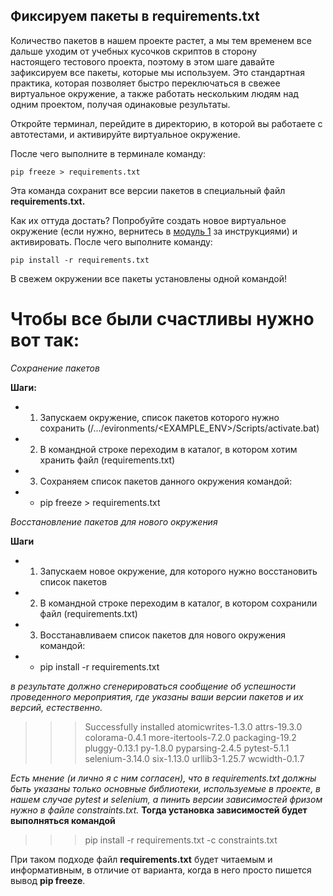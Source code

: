 
<span><h2>Фиксируем пакеты в requirements.txt&nbsp;</h2>

<p>Количество пакетов в нашем проекте растет, а мы тем временем все дальше уходим от учебных кусочков скриптов в сторону настоящего&nbsp;тестового проекта, поэтому в этом шаге давайте зафиксируем все пакеты, которые мы используем. Это стандартная практика, которая позволяет быстро переключаться в свежее виртуальное окружение, а также работать нескольким людям над одним проектом, получая одинаковые результаты.</p>

<p>Откройте терминал, перейдите в директорию, в которой вы работаете с автотестами, и активируйте виртуальное окружение.</p>

<p>После чего выполните в терминале команду:</p>

<pre><code class="hljs css"><span class="hljs-selector-tag"><span class="hljs-selector-tag">pip</span></span> <span class="hljs-selector-tag"><span class="hljs-selector-tag">freeze</span></span> &gt; <span class="hljs-selector-tag"><span class="hljs-selector-tag">requirements</span></span><span class="hljs-selector-class"><span class="hljs-selector-class">.txt</span></span></code></pre>

<p>Эта команда сохранит все версии пакетов в специальный файл <strong>requirements.txt.</strong></p>

<p>Как их оттуда достать? Попробуйте создать новое виртуальное окружение (если нужно, вернитесь в <a href="/lesson/25969/step/3?unit=196192" rel="noopener noreferrer nofollow">модуль 1</a> за инструкциями) и активировать. После чего выполните команду:</p>

<pre><code class="hljs cmake">pip <span class="hljs-keyword"><span class="hljs-keyword">install</span></span> -r requirements.txt</code></pre>

<p>В свежем окружении все пакеты установлены одной командой!</p></span>

# Чтобы все были счастливы нужно вот так:

*Сохранение пакетов*

**Шаги:**

- 1. Запускаем окружение, список пакетов которого нужно сохранить (/.../evironments/<EXAMPLE_ENV>/Scripts/activate.bat)
- 2. В командной строке переходим в каталог, в котором хотим хранить файл (requirements.txt)
- 3. Сохраняем список пакетов данного окружения командой:
- - pip freeze > requirements.txt

*Восстановление пакетов для нового окружения*

**Шаги**

- 1. Запускаем новое окружение, для которого нужно восстановить список пакетов
- 2. В командной строке переходим в каталог, в котором сохранили файл (requirements.txt)
- 3. Восстанавливаем список пакетов для нового окружения командой:
- - pip install -r requirements.txt

*в результате должно сгенерироваться сообщение об успешности проведенного мероприятия, где указаны ваши версии пакетов и их версий, естественно.*
>>> Successfully installed atomicwrites-1.3.0 attrs-19.3.0 colorama-0.4.1 more-itertools-7.2.0 packaging-19.2 pluggy-0.13.1 py-1.8.0 pyparsing-2.4.5 pytest-5.1.1 selenium-3.14.0 six-1.13.0 urllib3-1.25.7 wcwidth-0.1.7



*Есть мнение (и лично я с ним согласен), что в requirements.txt должны быть указаны только основные библиотеки, используемые в проекте, в нашем случае pytest и selenium, а пинить версии зависимостей фризом нужно в файле constraints.txt.*
**Тогда установка зависимостей будет выполняться командой**

>>>pip install -r requirements.txt -c constraints.txt

При таком подходе файл **requirements.txt** будет читаемым и информативным, в отличие от варианта, когда в него просто пишется вывод **pip freeze**.
